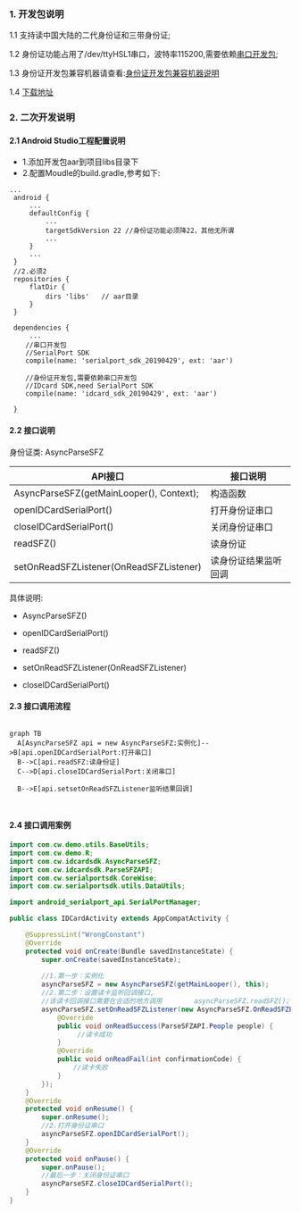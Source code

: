 ### 1. 开发包说明

   1.1 支持读中国大陆的二代身份证和三带身份证;

   1.2 身份证功能占用了/dev/ttyHSL1串口，波特率115200,需要依赖[串口开发包](https://fcrbuw.coding.io/?p=24);

   1.3 身份证开发包兼容机器请查看:[身份证开发包兼容机器说明](https://fcrbuw.coding.io/?p=24)

   1.4 [下载地址](https://fcrbuw.coding.io/?p=24)

### 2. 二次开发说明

#### 2.1 Android Studio工程配置说明

- 1.添加开发包aar到项目libs目录下
- 2.配置Moudle的build.gradle,参考如下:
```
...
 android {
     ...
     defaultConfig {
         ...
         targetSdkVersion 22 //身份证功能必须降22，其他无所谓
         ...
     }
     ...
 }
 //2.必须2
 repositories {
     flatDir {
         dirs 'libs'   // aar目录
     }
 }

 dependencies {
     ...
    //串口开发包
    //SerialPort SDK
    compile(name: 'serialport_sdk_20190429', ext: 'aar')

    //身份证开发包,需要依赖串口开发包
    //IDcard SDK,need SerialPort SDK
    compile(name: 'idcard_sdk_20190429', ext: 'aar')

 }
```

#### 2.2  接口说明

身份证类: AsyncParseSFZ

API接口|接口说明
-----|----
AsyncParseSFZ(getMainLooper(), Context);|构造函数
openIDCardSerialPort()|打开身份证串口
closeIDCardSerialPort()|关闭身份证串口
readSFZ()|读身份证
setOnReadSFZListener(OnReadSFZListener)|读身份证结果监听回调

具体说明:

- AsyncParseSFZ()

- openIDCardSerialPort()
- readSFZ()
- setOnReadSFZListener(OnReadSFZListener)
- closeIDCardSerialPort()

#### 2.3 接口调用流程

```mermaid

graph TB
  A[AsyncParseSFZ api = new AsyncParseSFZ:实例化]-->B[api.openIDCardSerialPort:打开串口]
  B-->C[api.readSFZ:读身份证]
  C-->D[api.closeIDCardSerialPort:关闭串口]
  
  B-->E[api.setsetOnReadSFZListener监听结果回调]



```



#### 2.4 接口调用案例

```java
import com.cw.demo.utils.BaseUtils;
import com.cw.demo.R;
import com.cw.idcardsdk.AsyncParseSFZ;
import com.cw.idcardsdk.ParseSFZAPI;
import com.cw.serialportsdk.CoreWise;
import com.cw.serialportsdk.utils.DataUtils;

import android_serialport_api.SerialPortManager;

public class IDCardActivity extends AppCompatActivity {

    @SuppressLint("WrongConstant")
    @Override
    protected void onCreate(Bundle savedInstanceState) {
        super.onCreate(savedInstanceState);
  
       	//1.第一步：实例化
        asyncParseSFZ = new AsyncParseSFZ(getMainLooper(), this);
		//2.第二步：设置读卡监听回调接口,
        //该读卡回调接口需要在合适的地方调用        asyncParseSFZ.readSFZ();  
        asyncParseSFZ.setOnReadSFZListener(new AsyncParseSFZ.OnReadSFZListener() {
            @Override
            public void onReadSuccess(ParseSFZAPI.People people) {
                 //读卡成功
            }
            @Override
            public void onReadFail(int confirmationCode) {
				//读卡失败
            }
        });
    }
    @Override
    protected void onResume() {
        super.onResume();
        //2.打开身份证串口
        asyncParseSFZ.openIDCardSerialPort();
    }
    @Override
    protected void onPause() {
        super.onPause();
        //最后一步：关闭身份证串口
        asyncParseSFZ.closeIDCardSerialPort(); 
    }
}


```

